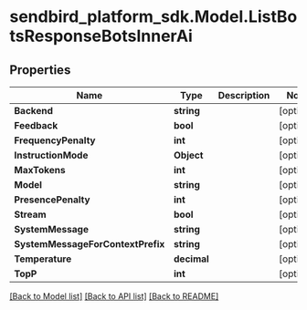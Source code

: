 
# sendbird_platform_sdk.Model.ListBotsResponseBotsInnerAi

## Properties

Name | Type | Description | Notes
------------ | ------------- | ------------- | -------------
**Backend** | **string** |  | [optional] 
**Feedback** | **bool** |  | [optional] 
**FrequencyPenalty** | **int** |  | [optional] 
**InstructionMode** | **Object** |  | [optional] 
**MaxTokens** | **int** |  | [optional] 
**Model** | **string** |  | [optional] 
**PresencePenalty** | **int** |  | [optional] 
**Stream** | **bool** |  | [optional] 
**SystemMessage** | **string** |  | [optional] 
**SystemMessageForContextPrefix** | **string** |  | [optional] 
**Temperature** | **decimal** |  | [optional] 
**TopP** | **int** |  | [optional] 

[[Back to Model list]](../README.md#documentation-for-models)
[[Back to API list]](../README.md#documentation-for-api-endpoints)
[[Back to README]](../README.md)

